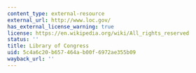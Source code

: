 ```yaml
---
content_type: external-resource
external_url: http://www.loc.gov/
has_external_license_warning: true
license: https://en.wikipedia.org/wiki/All_rights_reserved
status: ''
title: Library of Congress
uid: 5c4a6c20-b657-464a-b00f-6972ae355b09
wayback_url: ''
---
```

